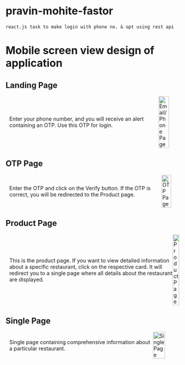 # pravin-mohite-fastor
``react.js task to make login with phone no. & opt using rest api``

<h1>Mobile screen view design of application</h1>

<div>
    <h2>Landing Page</h2>
    <div style="display: flex; justify-content: space-between; align-items: center;">
        <p style="margin-left: 10px;">Enter your phone number, and you will receive an alert containing an OTP. Use this OTP for login.</p>
        <img src="https://i.imgur.com/Oymcq8u.jpg" alt="Email/Phone Page" style="width: 30%;" />
    </div>
    <h2>OTP Page</h2>
    <div style="display: flex; justify-content: space-between; align-items: center;">
        <p style="margin-left: 10px;">Enter the OTP and click on the Verify button. If the OTP is correct, you will be redirected to the Product page.</p>
        <img src="https://imgur.com/yr4I38f.jpg" alt="OTP Page" style="width: 30%;" />
    </div>

<h2>Product Page</h2>
<div style="display: flex; justify-content: space-between; align-items: center;">
    <p style="margin-left: 10px;">This is the product page. If you want to view detailed information about a specific restaurant, click on the respective card. It will redirect you to a single page where all details about the restaurant are displayed.</p>
    <img src="https://imgur.com/kLF8cMv.jpg" alt="Product Page" style="width: 30%;" />
</div>

<h2>Single Page</h2>
<div style="display: flex; justify-content: space-between; align-items: center;">
    <p style="margin-left: 10px;">Single page containing comprehensive information about a particular restaurant.</p>
    <img src="https://imgur.com/xkBETzb.jpg" alt="Single Page" style="width: 30%;" />
</div>
</div>

